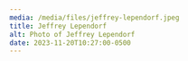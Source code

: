 ```yaml
---
media: /media/files/jeffrey-lependorf.jpeg
title: Jeffrey Lependorf
alt: Photo of Jeffrey Lependorf
date: 2023-11-20T10:27:00-0500
---
```

